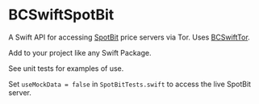 # BCSwiftSpotBit

A Swift API for accessing [SpotBit](https://github.com/BlockchainCommons/SpotBit) price servers via Tor. Uses [BCSwiftTor](https://github.com/BlockchainCommons/BCSwiftTor).

Add to your project like any Swift Package.

See unit tests for examples of use.

Set `useMockData = false` in `SpotBitTests.swift` to access the live SpotBit server.
